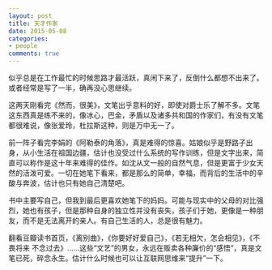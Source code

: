 ```yaml
---
layout: post
title: 天才作家
date: 2015-05-08
categories:
- people
comments: true
---
```


似乎总是在工作最忙的时候思路才最活跃，真闲下来了，反倒什么都想不出来了。或者经常是写了一半，确再没心思继续。

这两天刚看完《然而，很美》，文笔出乎意料的好，即使对爵士乐了解不多。文笔这东西真是练不来的，像冰心，巴金，矛盾以及诸多共和国的作家们，有没有文笔都很难说，像张爱玲，杜拉斯这种，则是万中无一了。


前一阵子看完李娟的《阿勒泰的角落》，真是难得的惊喜。姑娘似乎是野路子出身，从小生活在祖国边疆，估计也没受过什么系统的写作训练，但是文字出来，简直可以称作是这十年来难得的佳作。如沈从文一般的自然气息，但是更富于少女天然的活泼可爱。一切在她笔下看来，都是那么的简单，幸福，而背后的生活中的辛酸与奔波，估计也只有她自己清楚吧。

书中主要写自己，但我到最后更喜欢她笔下的妈妈。可能与现实中的父母的对比强烈，她也有孩子，但是那种自身的独立性并没有丧失，孩子们于她，更像是一种朋友，而不是无法离开的亲人。有自己生活的人，总是很有魅力。

翻看豆瓣读书首页，《离别曲》，《你要好好爱自己》，《若无相欠，怎会相见》，《不畏将来 不念过去》……这些“文艺”的男女，永远在贩卖各种廉价的“感悟”，真是文笔已死，碎念永生。估计什么时候也可以让互联网思维来“提升”一下。





